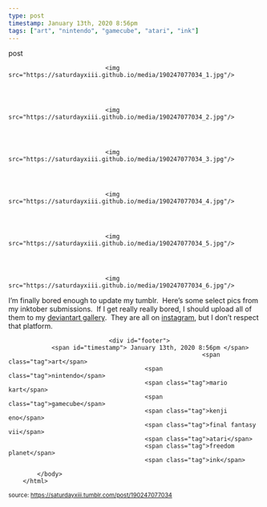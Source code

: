 ```yaml
---
type: post
timestamp: January 13th, 2020 8:56pm
tags: ["art", "nintendo", "gamecube", "atari", "ink"]
---
```

post


                               <img src="https://saturdayxiii.github.io/media/190247077034_1.jpg"/>
                           

                                                                                                                           

                               <img src="https://saturdayxiii.github.io/media/190247077034_2.jpg"/>
                           

                                                                                                                           

                               <img src="https://saturdayxiii.github.io/media/190247077034_3.jpg"/>
                           

                                                                                                                           

                               <img src="https://saturdayxiii.github.io/media/190247077034_4.jpg"/>
                           

                                                                                                                           

                               <img src="https://saturdayxiii.github.io/media/190247077034_5.jpg"/>
                           

                                                                                                                           

                               <img src="https://saturdayxiii.github.io/media/190247077034_6.jpg"/>
                           

                                                                                                                      
I’m finally bored enough to update my tumblr.  Here’s some select 
pics from my inktober submissions.  If I get really really bored, I 
should upload all of them to my <a href="https://www.deviantart.com/saturdaythe13th" target="_blank">deviantart gallery</a>.  They are all on <a href="https://www.instagram.com/saturdayxiii/" target="_blank">instagram</a>, but I don’t respect that platform.<br/>
 
                                    
                
                
                
                
                                <div id="footer">
                <span id="timestamp"> January 13th, 2020 8:56pm </span>
                                                          <span class="tag">art</span>
                                          <span class="tag">nintendo</span>
                                          <span class="tag">mario kart</span>
                                          <span class="tag">gamecube</span>
                                          <span class="tag">kenji eno</span>
                                          <span class="tag">final fantasy vii</span>
                                          <span class="tag">atari</span>
                                          <span class="tag">freedom planet</span>
                                          <span class="tag">ink</span>
                                                    
            </body>
        </html>

        
<small>source: https://saturdayxiii.tumblr.com/post/190247077034</small>